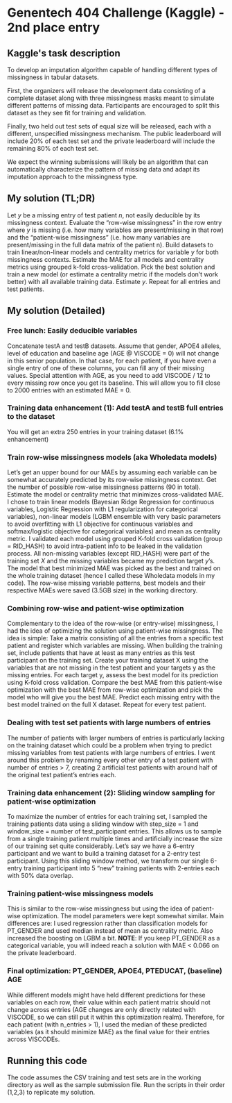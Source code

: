 # Genentech 404 Challenge (Kaggle) - 2nd place entry
## Kaggle's task description
To develop an imputation algorithm capable of handling different types of missingness in tabular datasets.

First, the organizers will release the development data consisting of a complete dataset along with three missingness masks meant to simulate different patterns of missing data. Participants are encouraged to split this dataset as they see fit for training and validation.

Finally, two held out test sets of equal size will be released, each with a different, unspecified missingness mechanism. The public leaderboard will include 20% of each test set and the private leaderboard will include the remaining 80% of each test set.

We expect the winning submissions will likely be an algorithm that can automatically characterize the pattern of missing data and adapt its imputation approach to the missingness type.

## My solution (TL;DR)
Let *y* be a missing entry of test patient *n*, not easily deducible by its missingness context. Evaluate the “row-wise missingness” in the row entry where *y* is missing (i.e. how many variables are present/missing in that row) and the “patient-wise missingness” (i.e. how many variables are present/missing in the full data matrix of the patient n). Build datasets to train linear/non-linear models and centrality metrics for variable *y* for both missingness contexts. Estimate the MAE for all models and centrality metrics using grouped k-fold cross-validation. Pick the best solution and train a new model (or estimate a centrality metric if the models don’t work better) with all available training data. Estimate *y*. Repeat for all entries and test patients.

## My solution (Detailed)
### Free lunch: Easily deducible variables
Concatenate testA and testB datasets. Assume that gender, APOE4 alleles, level of education and baseline age (AGE @ VISCODE = 0) will not change in this senior population. In that case, for each patient, if you have even a single entry of one of these columns, you can fill any of their missing values. Special attention with AGE, as you need to add VISCODE / 12 to every missing row once you get its baseline. This will allow you to fill close to 2000 entries with an estimated MAE = 0.

### Training data enhancement (1): Add testA and testB full entries to the dataset
You will get an extra 250 entries in your training dataset (6.1% enhancement)

### Train row-wise missingness models (aka Wholedata models)
Let’s get an upper bound for our MAEs by assuming each variable can be somewhat accurately predicted by its row-wise missingness context. Get the number of possible row-wise missingness patterns (90 in total). Estimate the model or centrality metric that minimizes cross-validated MAE. I chose to train linear models (Bayesian Ridge Regression for continuous variables, Logistic Regression with L1 regularization for categorical variables), non-linear models (LGBM ensemble with very basic parameters to avoid overfitting with L1 objective for continuous variables and softmax/logistic objective for categorical variables) and mean as centrality metric. I validated each model using grouped K-fold cross validation (group = RID_HASH) to avoid intra-patient info to be leaked in the validation process. All non-missing variables (except RID_HASH) were part of the training set *X* and the missing variables became my prediction target *y*’s. The model that best minimized MAE was picked as the best and trained on the whole training dataset (hence I called these Wholedata models in my code). The row-wise missing variable patterns, best models and their respective MAEs were saved (3.5GB size) in the working directory.

### Combining row-wise and patient-wise optimization
Complementary to the idea of the row-wise (or entry-wise) missingness, I had the idea of optimizing the solution using patient-wise missingness. The idea is simple: Take a matrix consisting of all the entries from a specific test patient and register which variables are missing. When building the training set, include patients that have at least as many entries as this test participant on the training set. Create your training dataset X using the variables that are not missing in the test patient and your targets y as the missing entries.  For each target y, assess the best model for its prediction using K-fold cross validation. Compare the best MAE from this patient-wise optimization with the best MAE from row-wise optimization and pick the model who will give you the best MAE. Predict each missing entry with the best model trained on the full X dataset. Repeat for every test patient.

### Dealing with test set patients with large numbers of entries
The number of patients with larger numbers of entries is particularly lacking on the training dataset which could be a problem when trying to predict missing variables from test patients with large numbers of entries. I went around this problem by renaming every other entry of a test patient with number of entries > 7, creating 2 artificial test patients with around half of the original test patient’s entries each.

### Training data enhancement (2): Sliding window sampling for patient-wise optimization
To maximize the number of entries for each training set, I sampled the training patients data using a sliding window with step_size = 1 and window_size = number of test_participant entries. This allows us to sample from a single training patient multiple times and artificially increase the size of our training set quite considerably. Let’s say we have a 6-entry participant and we want to build a training dataset for a 2-entry test participant. Using this sliding window method, we transform our single 6-entry training participant into 5 “new” training patients with 2-entries each with 50% data overlap.

### Training patient-wise missingness models 
This is similar to the row-wise missingness but using the idea of patient-wise optimization. The model parameters were kept somewhat similar. Main differences are: I used regression rather than classification models for PT_GENDER and used median instead of mean as centrality metric. Also increased the boosting on LGBM a bit. **NOTE**: If you keep PT_GENDER as a categorical variable, you will indeed reach a solution with MAE < 0.066 on the private leaderboard.

### Final optimization: PT_GENDER, APOE4, PTEDUCAT, (baseline) AGE
While different models might have held different predictions for these variables on each row, their value within each patient matrix should not change across entries (AGE changes are only directly related with VISCODE, so we can still put it within this optimization realm). Therefore, for each patient (with n_entries > 1), I used the median of these predicted variables (as it should minimize MAE) as the final value for their entries across VISCODEs.

## Running this code
The code assumes the CSV training and test sets are in the working directory as well as the sample submission file. Run the scripts in their order (1,2,3) to replicate my solution.







